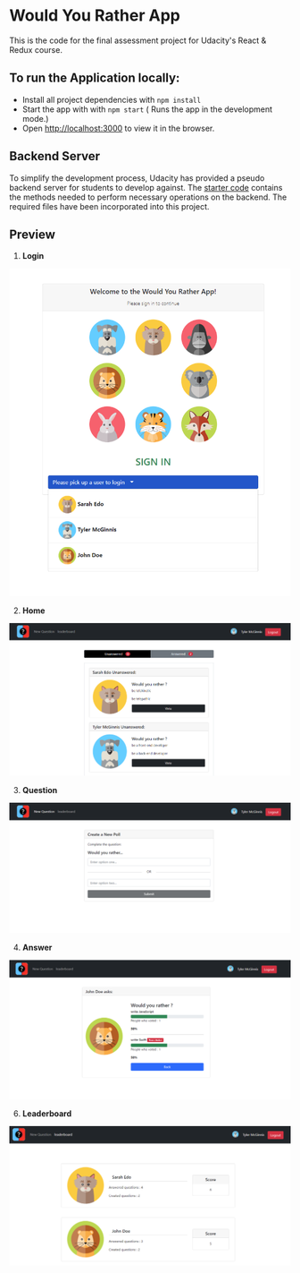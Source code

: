 # Would You Rather App

This is the code for the final assessment project for Udacity's React & Redux course.

## To run the Application locally:

-   Install all project dependencies with `npm install`
-   Start the app with with `npm start`
    ( Runs the app in the development mode.)<br>
-   Open [http://localhost:3000](http://localhost:3000) to view it in the browser.


## Backend Server

To simplify the development process, Udacity has provided a pseudo backend server for students to develop against. The [starter code](https://github.com/udacity/reactnd-project-would-you-rather-starter) contains the methods needed to perform necessary operations on the backend. The required files have been incorporated into this project.


## Preview

1. **Login**
<img src="https://github.com/azakii/Would-You-Rather-App/blob/main/blob/main/screenshots/U4.PNG" />

2. **Home**
<img src="https://github.com/azakii/Would-You-Rather-App/blob/main/blob/main/screenshots/U1.PNG" />

3. **Question**
<img src="https://github.com/azakii/Would-You-Rather-App/blob/main/blob/main/screenshots/U2.PNG" />

4. **Answer**
<img src="https://github.com/azakii/Would-You-Rather-App/blob/main/blob/main/screenshots/U5.PNG" />

6. **Leaderboard**
<img src="https://github.com/azakii/Would-You-Rather-App/blob/main/blob/main/screenshots/U3.PNG" />
